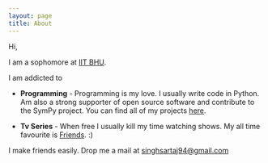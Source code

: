 ```yaml
---
layout: page
title: About
---
```


Hi,

I am a sophomore at [IIT BHU](http://iitbhu.ac.in).

I am addicted to

* **Programming** - Programming is my love. I usually write code in Python. Am also a strong supporter of open source software and contribute to the SymPy project. You can find all of my projects [here](http://github.com/leosartaj).

* **Tv Series** - When free I usually kill my time watching shows. My all time favourite is [Friends](http://www.imdb.com/title/tt0108778/?ref_=fn_al_tt_1). :)   

I make friends easily. Drop me a mail at [singhsartaj94@gmail.com](mailto:singhsartaj94@gmail.com)
